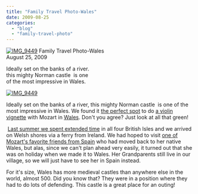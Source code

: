 ```yaml
---
title: "Family Travel Photo-Wales"
date: 2009-08-25
categories: 
  - "blog"
  - "family-travel-photo"
---
```


 [![IMG_9449](https://pub-ac94b3f306b24c0dba4238943c97f2e1.r2.dev/6a00e5502a950788330115723cff47970b.jpg)](https://pub-ac94b3f306b24c0dba4238943c97f2e1.r2.dev/6a00e5502a950788330115723cff47970b.jpg) Family Travel Photo-Wales  
August 25, 2009

Ideally set on the banks of a river.  
this mighty Norman castle  is one  
of the most impressive in Wales.

<!--more-->

[![IMG_9449](https://pub-ac94b3f306b24c0dba4238943c97f2e1.r2.dev/6a00e5502a950788330115714884a8970c.jpg)](https://pub-ac94b3f306b24c0dba4238943c97f2e1.r2.dev/6a00e5502a950788330115714884a8970c.jpg)

Ideally set on the banks of a river, this mighty Norman castle  is one of the most impressive in Wales. We found it [the perfect spot](http://www.castlewales.com/pembroke.html) to do [a violin vignette](http://www.youtube.com/watch?v=wn9rDTZj-m4) with Mozart in [Wales](http://en.wikipedia.org/wiki/Pembroke_Castle). Don't you agree? Just look at all that green!

 [Last summer we spent extended time](http://soultravelers3new.local/2009/02/swimming-with-swans-stratforduponavon-england-uk.html) in all four British Isles and we arrived on Welsh shores via a ferry from Ireland. We had hoped to visit [one of Mozart's favorite friends from Spain](http://www.youtube.com/watch?v=iStDimptpOU&feature=channel_page) who had moved back to her native Wales, but alas, since we can't plan ahead very easily, it turned out that she was on holiday when we made it to Wales. Her Grandparents still live in our village, so we will just have to see her in Spain instead.

For it's size, Wales has more medieval castles than anywhere else in the world, almost 500. Did you know that? They were in a position where they had to do lots of defending. This castle is a great place for an outing!
